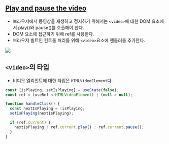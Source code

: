 ## [Play and pause the video](https://react-ko.dev/learn/manipulating-the-dom-with-refs)

- 브라우저에서 동영상을 재생하고 정지하기 위해서는 `<video>`에 대한 DOM 요소에서 play()와 pause()를 호출해야 한다.
- DOM 요소에 접근하기 위해 ref를 사용한다.
- 브라우저 빌트인 컨트롤 처리를 위해 `<video>`요소에 핸들러를 추가한다.

<img src="https://velog.velcdn.com/images/sarang_daddy/post/0401cbf9-50e3-4de0-a3b6-4055abc08976/image.gif">

## `<video>`의 타입

- 비디오 엘리먼트에 대한 타입은 `HTMLVideoElement`다.

```jsx
const [isPlaying, setIsPlaying] = useState(false);
const ref = (useRef < HTMLVideoElement) | (null > null);

function handleClick() {
  const nextIsPlaying = !isPlaying;
  setIsPlaying(nextIsPlaying);

  if (ref.current) {
    nextIsPlaying ? ref.current.play() : ref.current.pause();
  }
}
```
